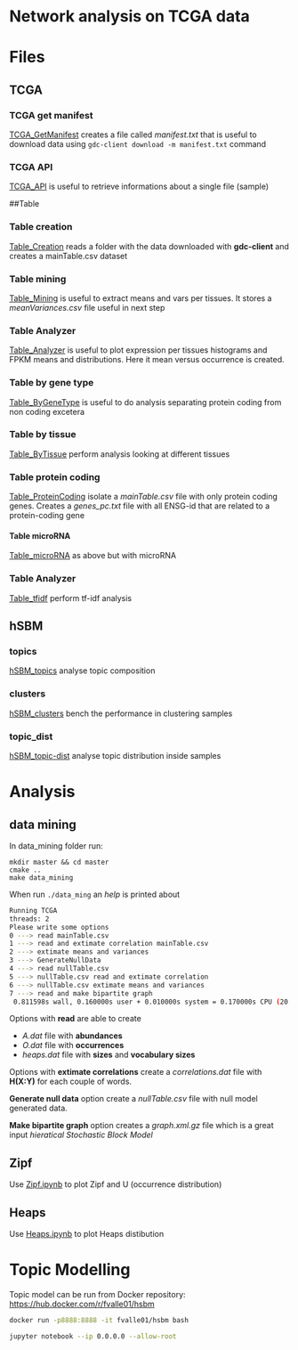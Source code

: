 # Network analysis on TCGA data


# Files
## TCGA
### TCGA get manifest
[TCGA_GetManifest](TCGA_GetManifest.ipynb) creates a file called *manifest.txt* that is useful to download data using `gdc-client download -m manifest.txt` command

### TCGA API
[TCGA_API](TCGA_API.ipynb) is useful to retrieve informations about a single file (sample)

##Table
### Table creation
[Table_Creation](Table_Creation.ipynb) reads a folder with the data downloaded with **gdc-client** and creates a mainTable.csv dataset

### Table mining
[Table_Mining](Table_Mining.ipynb) is useful to extract means and vars per tissues. It stores a *meanVariances.csv* file useful in next step

### Table Analyzer
[Table_Analyzer](Table_Analyzer.ipynb) is useful to plot expression per tissues histograms and FPKM means and distributions. Here it mean versus occurrence is created.

### Table by gene type
[Table_ByGeneType](Table_ByGeneType.ipynb) is useful to do analysis separating protein coding from non coding excetera

### Table by tissue
[Table_ByTissue](Table_ByTissue.ipynb) perform analysis looking at different tissues

### Table protein coding
[Table_ProteinCoding](Table_ProteinCoding.ipynb) isolate a *mainTable.csv* file with only protein coding genes. Creates a *genes_pc.txt* file with all ENSG-id that are related to a protein-coding gene

#### Table microRNA
[Table_microRNA](Table_microRNA.ipynb) as above but with microRNA

### Table Analyzer
[Table_tfidf](Table_tfidf.ipynb) perform tf-idf analysis


## hSBM
### topics
[hSBM_topics](hSBM_topics.ipynb) analyse topic composition

### clusters
[hSBM_clusters](hSBM_clusters.ipynb) bench the performance in clustering samples

### topic_dist
[hSBM_topic-dist](hSBM_topic-dist.ipynb) analyse topic distribution inside samples



# Analysis
## data mining
In data_mining folder run:
```
mkdir master && cd master
cmake ..
make data_mining
```

When run `./data_ming` an *help* is printed about

```bash
Running TCGA
threads: 2
Please write some options
0 ---> read mainTable.csv
1 ---> read and extimate correlation mainTable.csv
2 ---> extimate means and variances
3 ---> GenerateNullData
4 ---> read nullTable.csv
5 ---> nullTable.csv read and extimate correlation
6 ---> nullTable.csv extimate means and variances
7 ---> read and make bipartite graph
 0.811598s wall, 0.160000s user + 0.010000s system = 0.170000s CPU (20.9%)
```

Options with **read** are able to create
* *A.dat* file with **abundances**
* *O.dat* file with **occurrences**
* *heaps.dat* file with **sizes** and **vocabulary sizes**

Options with **extimate correlations** create a *correlations.dat* file with **H(X:Y)** for each couple of words.

**Generate null data** option create a *nullTable.csv* file with null model generated data.

**Make bipartite graph** option creates a *graph.xml.gz* file which is a great input *hieratical Stochastic Block Model*

## Zipf
Use [Zipf.ipynb](Zipf.ipynb) to plot Zipf and U (occurrence distribution)

## Heaps
Use [Heaps.ipynb](Heaps.ipynb) to plot Heaps distibution

# Topic Modelling

Topic model can be run from Docker repository: https://hub.docker.com/r/fvalle01/hsbm
```bash
docker run -p8888:8888 -it fvalle01/hsbm bash

jupyter notebook --ip 0.0.0.0 --allow-root
```

